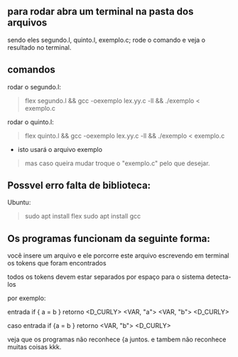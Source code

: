 ## para rodar abra um terminal na pasta dos arquivos
sendo eles segundo.l, quinto.l, exemplo.c; rode o comando e veja o resultado no terminal.

## comandos
rodar o segundo.l:
> flex segundo.l && gcc -oexemplo lex.yy.c -ll && ./exemplo < exemplo.c

rodar o quinto.l:
> flex quinto.l && gcc -oexemplo lex.yy.c -ll && ./exemplo < exemplo.c

- isto usará o arquivo exemplo
> mas caso queira mudar troque o "exemplo.c" pelo que desejar.

## Possvel erro falta de biblioteca:
Ubuntu:
> sudo apt install flex
> sudo apt install gcc

## Os programas funcionam da seguinte forma:

você insere um arquivo e ele porcorre este arquivo escrevendo em terminal os tokens que foram encontrados

todos os tokens devem estar separados por espaço para o sistema detecta-los

por exemplo: 

entrada if { a = b }
retorno <IF> <D_CURLY> <VAR, "a"> <ATR> <VAR, "b"> <D_CURLY>

caso entrada if {a = b }
retorno <IF> <ATR> <VAR, "b"> <D_CURLY>

veja que os programas não reconhece {a juntos.
e tambem não reconhece muitas coisas kkk.


